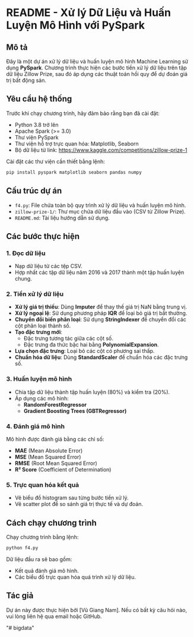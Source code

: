 # README - Xử lý Dữ Liệu và Huấn Luyện Mô Hình với PySpark

## Mô tả
Đây là một dự án xử lý dữ liệu và huấn luyện mô hình Machine Learning sử dụng **PySpark**. Chương trình thực hiện các bước tiền xử lý dữ liệu trên tập dữ liệu Zillow Prize, sau đó áp dụng các thuật toán hồi quy để dự đoán giá trị bất động sản.

## Yêu cầu hệ thống
Trước khi chạy chương trình, hãy đảm bảo rằng bạn đã cài đặt:
- Python 3.8 trở lên
- Apache Spark (>= 3.0)
- Thư viện PySpark
- Thư viện hỗ trợ trực quan hóa: Matplotlib, Seaborn
- Bộ dữ liệu từ link: https://www.kaggle.com/competitions/zillow-prize-1

Cài đặt các thư viện cần thiết bằng lệnh:
```bash
pip install pyspark matplotlib seaborn pandas numpy
```

## Cấu trúc dự án
- `f4.py`: File chứa toàn bộ quy trình xử lý dữ liệu và huấn luyện mô hình.
- `zillow-prize-1/`: Thư mục chứa dữ liệu đầu vào (CSV từ Zillow Prize).
- `README.md`: Tài liệu hướng dẫn sử dụng.

## Các bước thực hiện

### 1. Đọc dữ liệu
- Nạp dữ liệu từ các tệp CSV.
- Hợp nhất các tập dữ liệu năm 2016 và 2017 thành một tập huấn luyện chung.

### 2. Tiền xử lý dữ liệu
- **Xử lý giá trị thiếu**: Dùng **Imputer** để thay thế giá trị NaN bằng trung vị.
- **Xử lý ngoại lệ**: Sử dụng phương pháp **IQR** để loại bỏ giá trị bất thường.
- **Chuyển đổi biến phân loại**: Sử dụng **StringIndexer** để chuyển đổi các cột phân loại thành số.
- **Tạo đặc trưng mới**:
  - Đặc trưng tương tác giữa các cột số.
  - Đặc trưng đa thức bậc hai bằng **PolynomialExpansion**.
- **Lựa chọn đặc trưng**: Loại bỏ các cột có phương sai thấp.
- **Chuẩn hóa dữ liệu**: Dùng **StandardScaler** để chuẩn hóa các đặc trưng số.

### 3. Huấn luyện mô hình
- Chia tập dữ liệu thành tập huấn luyện (80%) và kiểm tra (20%).
- Áp dụng các mô hình:
  - **RandomForestRegressor**
  - **Gradient Boosting Trees (GBTRegressor)**

### 4. Đánh giá mô hình
Mô hình được đánh giá bằng các chỉ số:
- **MAE** (Mean Absolute Error)
- **MSE** (Mean Squared Error)
- **RMSE** (Root Mean Squared Error)
- **R² Score** (Coefficient of Determination)

### 5. Trực quan hóa kết quả
- Vẽ biểu đồ histogram sau từng bước tiền xử lý.
- Vẽ scatter plot để so sánh giá trị thực tế và dự đoán.

## Cách chạy chương trình
Chạy chương trình bằng lệnh:
```bash
python f4.py
```

Dữ liệu đầu ra sẽ bao gồm:
- Kết quả đánh giá mô hình.
- Các biểu đồ trực quan hóa quá trình xử lý dữ liệu.

## Tác giả
Dự án này được thực hiện bởi [Vũ Giang Nam]. Nếu có bất kỳ câu hỏi nào, vui lòng liên hệ qua email hoặc GitHub.

"# bigdata" 
